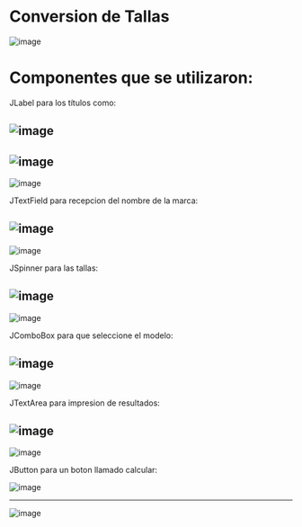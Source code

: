 # Conversion de Tallas
![image](https://user-images.githubusercontent.com/117754219/216830367-c07568b0-ea9e-44c8-9f40-99fc7a91034a.png)

# Componentes que se utilizaron:

JLabel para los títulos como:

![image](https://user-images.githubusercontent.com/117754219/216979737-bc5c0557-cbb5-4adf-a25b-2b86418b2bf3.png)
---
![image](https://user-images.githubusercontent.com/117754219/216980435-a6d5e3d8-7c52-4489-9ff5-ce43cac89a31.png)
---
![image](https://user-images.githubusercontent.com/117754219/216981439-b0de48e4-37de-42c0-a8e0-76fce71accde.png)



JTextField para recepcion del nombre de la marca:

![image](https://user-images.githubusercontent.com/117754219/216979962-d574ee16-0f92-4e4f-a3ed-ec836971388c.png)
---
![image](https://user-images.githubusercontent.com/117754219/216980490-500324c7-f9eb-42c8-8ebc-18aecc372f62.png)


JSpinner para las tallas:

![image](https://user-images.githubusercontent.com/117754219/216980109-2516888b-a812-44bb-a865-d0ab3a4dcfa5.png)
---
![image](https://user-images.githubusercontent.com/117754219/216980569-a583ae39-714d-48ea-aec3-b04e31379a39.png)


JComboBox para que seleccione el modelo:

![image](https://user-images.githubusercontent.com/117754219/216980228-23cb3e74-79af-4d9a-9bfc-c7ba699a406c.png)
---
![image](https://user-images.githubusercontent.com/117754219/216980623-21b12b6c-a5c4-4e26-b0d1-58cad0a28203.png)


JTextArea para impresion de resultados:

![image](https://user-images.githubusercontent.com/117754219/216980361-3e88e432-1381-49b3-9e53-94fb79d3f111.png)
---
![image](https://user-images.githubusercontent.com/117754219/216980735-23096687-9a76-4486-996c-d66cb0b5fcd3.png)


JButton para un boton llamado calcular:

![image](https://user-images.githubusercontent.com/117754219/216981684-501944fe-628f-4c76-80e8-d6de3114a96b.png)

---
![image](https://user-images.githubusercontent.com/117754219/216980916-1f7f077f-f0d2-4d87-aa24-9680b9ec7b8f.png)







